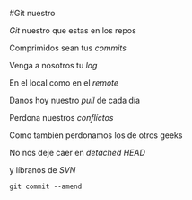 #Git nuestro


*Git* nuestro que estas en los repos

Comprimidos sean tus *commits*

Venga a nosotros tu *log*

En el local como en el *remote*

Danos hoy nuestro *pull* de cada día

Perdona nuestros *conflíctos*

Como también perdonamos los de otros geeks

No nos deje caer en *detached HEAD*

y líbranos de *SVN*

`git commit --amend`
